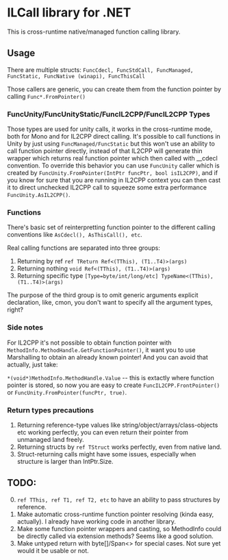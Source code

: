 # ILCall library for .NET

This is cross-runtime native/managed function calling library.

## Usage

There are multiple structs:
`FuncCdecl, FuncStdCall, FuncManaged, FuncStatic, FuncNative (winapi), FuncThisCall`

Those callers are generic, you can create them from the function pointer by calling `Func*.FromPointer()`

### FuncUnity/FuncUnityStatic/FuncIL2CPP/FuncIL2CPP Types

Those types are used for unity calls, it works in the cross-runtime mode, both for Mono and for IL2CPP direct calling. 
It's possible to call functions in Unity by just using `FuncManaged/FuncStatic` but this won't use an ability to call function pointer directly, instead of that IL2CPP will generate thin wrapper which returns real function pointer which then called with __cdecl convention.
To override this behavior you can use `FuncUnity` caller which is created by `FuncUnity.FromPointer(IntPtr funcPtr, bool isIL2CPP)`, and if you know for sure that you are running in IL2CPP context you can then cast it to direct unchecked IL2CPP call to squeeze some extra performance `FuncUnity.AsIL2CPP()`.

### Functions

There's basic set of reinterpretting function pointer to the different calling conventions like `AsCdecl(), AsThisCall(), etc`.

Real calling functions are separated into three groups:

1. Returning by ref `ref TReturn Ref<(TThis), (T1..T4)>(args)`
2. Returning nothing `void Ref<(TThis), (T1..T4)>(args)`
2. Returning specific type `[Type=byte/int/long/etc] TypeName<(TThis), (T1..T4)>(args)`

The purpose of the third group is to omit generic arguments explicit declaration, like, cmon, you don't want to specify all the argument types, right?

### Side notes
For IL2CPP it's not possible to obtain function pointer with `MethodInfo.MethodHandle.GetFunctionPointer()`, it want you to use Marshalling to obtain an already known pointer! And you can avoid that actually, just take: 

`*(void*)MethodInfo.MethodHandle.Value` -- this is extactly where function pointer is stored, so now you are easy to create `FuncIL2CPP.FrontPointer()` or `FuncUnity.FromPointer(funcPtr, true)`.

### Return types precautions
1. Returning reference-type values like string/object/arrays/class-objects etc working perfectly, you can even return their pointer from unmanaged land freely.
2. Returning structs by `ref TStruct` works perfectly, even from native land.
3. Struct-returning calls might have some issues, especially when structure is larger than IntPtr.Size.

## TODO:
0. `ref TThis, ref T1, ref T2, etc` to have an ability to pass structures by reference. 
1. Make automatic cross-runtime function pointer resolving (kinda easy, actually). I already have working code in another library.
2. Make some function pointer wrappers and casting, so MethodInfo could be directly called via extension methods? Seems like a good solution.
3. Make untyped return with byte[]/Span<> for special cases. Not sure yet would it be usable or not.

